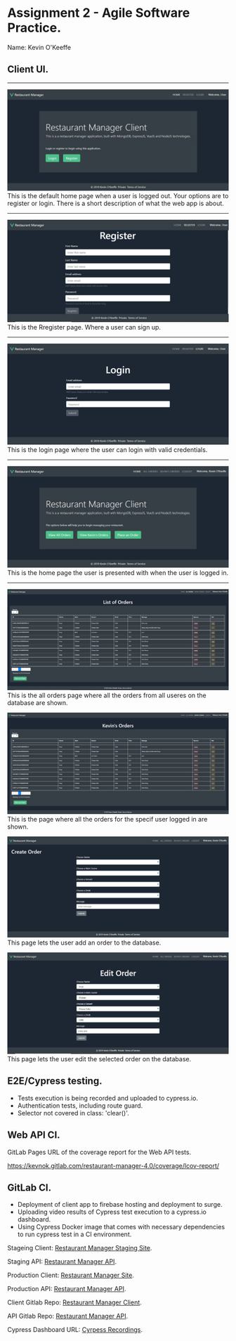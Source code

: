 # Assignment 2 - Agile Software Practice.

Name: Kevin O'Keeffe

## Client UI.
---
![Home](./img/Home.png)
This is the default home page when a user is logged out. Your options are to register or login. There is a short description of what the web app is about.

---
![Register](./img/Register.png)
This is the Rregister page. Where a user can sign up.

---
![Login](./img/Login.png)
This is the login page where the user can login with valid credentials.

---
![Login Home](./img/HomeLoggedIn.png)
This is the home page the user is presented with when the user is logged in.

---
![All Orders](./img/AllOrders.png)
This is the all orders page where all the orders from all useres on the database are shown.

![User Orders](./img/UserOrders.png)
This is the page where all the orders for the specif user logged in are shown.

![Create Order](./img/CreateOrder.png)
This page lets the user add an order to the database.

![Edit Order](./img/EditAOrder.png)
This page lets the user edit the selected order on the database.


## E2E/Cypress testing.

- Tests execution is being recorded and uploaded to cypress.io.
- Authentication tests, including route guard.
- Selector not covered in class: 'clear()'.

## Web API CI.

GitLab Pages URL of the coverage report for the Web API tests.

https://kevnok.gitlab.com/restaurant-manager-4.0/coverage/lcov-report/

## GitLab CI.

- Deployment of client app to firebase hosting and deployment to surge.
- Uploading video results of Cypress test execution to a cypress.io dashboard.
- Using Cypress Docker image that comes with necessary dependencies to run cypress test in a CI environment.

Stageing Client: [Restaurant Manager Staging Site](http://cool-shake.surge.sh/).

Staging API: [Restaurant Manager API](https://dashboard.heroku.com/apps/restaurant-manager-staging-app).

Production Client: [Restaurant Manager Site](https://restaurantmanagerclient.web.app/).

Production API: [Restaurant Manager API](https://dashboard.heroku.com/apps/restaurant-manager-prod-app).

Client Gitlab Repo: [Restaurant Manager Client](https://gitlab.com/kevnok/restaurant-manager-client-side).

API Gitlab Repo: [Restaurant Manager API](https://gitlab.com/kevnok/restaurant-manager-4.0).

Cypress Dashboard URL: [Cyrpess Recordings](https://dashboard.cypress.io/projects/apx4gn/runs).

